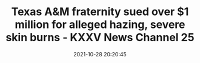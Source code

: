 ---
"title": "Texas A&M fraternity sued over $1 million for alleged hazing, severe skin burns - KXXV News Channel 25"
"date": "2021-10-28 20:20:45"
"feed_name": "GOOGLENEWSINDUSTRIAL"
"feed_website": "https://news.google.com/search?q=industrial%2Bincident&hl=en-US&gl=US&ceid=US:en"
"feed_rss": "https://news.google.com/rss/search?q=industrial%2Bincident&hl=en-US&gl=US&ceid=US:en"
"link": "https://www.kxxv.com/brazos/texas-a-m-fraternity-sued-over-1-million-for-alleged-hazing-severe-skin-burns"
"source": "{'href': 'https://www.kxxv.com', 'title': 'KXXV News Channel 25'}"
"file": "_posts/2021-1-1-2036d1adb04cebc165598602db0d38fb670f70e6.md"
"accident": "0"
"drilling": "0"
"dead": "0"
"injured": "0"
"arrested": "0"
"place": "unknown place"
"where": "unknown site"
"causes": "unknown"
"place_uri": "unknown place"
---